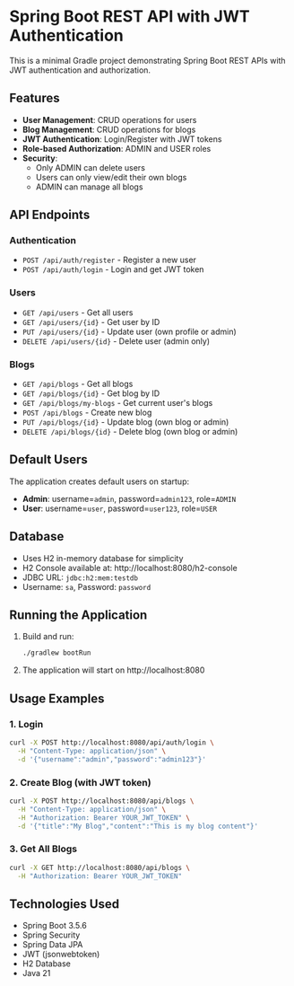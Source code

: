 # Spring Boot REST API with JWT Authentication

This is a minimal Gradle project demonstrating Spring Boot REST APIs with JWT authentication and authorization.

## Features

- **User Management**: CRUD operations for users
- **Blog Management**: CRUD operations for blogs
- **JWT Authentication**: Login/Register with JWT tokens
- **Role-based Authorization**: ADMIN and USER roles
- **Security**: 
  - Only ADMIN can delete users
  - Users can only view/edit their own blogs
  - ADMIN can manage all blogs

## API Endpoints

### Authentication
- `POST /api/auth/register` - Register a new user
- `POST /api/auth/login` - Login and get JWT token

### Users
- `GET /api/users` - Get all users
- `GET /api/users/{id}` - Get user by ID
- `PUT /api/users/{id}` - Update user (own profile or admin)
- `DELETE /api/users/{id}` - Delete user (admin only)

### Blogs
- `GET /api/blogs` - Get all blogs
- `GET /api/blogs/{id}` - Get blog by ID
- `GET /api/blogs/my-blogs` - Get current user's blogs
- `POST /api/blogs` - Create new blog
- `PUT /api/blogs/{id}` - Update blog (own blog or admin)
- `DELETE /api/blogs/{id}` - Delete blog (own blog or admin)

## Default Users

The application creates default users on startup:
- **Admin**: username=`admin`, password=`admin123`, role=`ADMIN`
- **User**: username=`user`, password=`user123`, role=`USER`

## Database

- Uses H2 in-memory database for simplicity
- H2 Console available at: http://localhost:8080/h2-console
- JDBC URL: `jdbc:h2:mem:testdb`
- Username: `sa`, Password: `password`

## Running the Application

1. Build and run:
   ```bash
   ./gradlew bootRun
   ```

2. The application will start on http://localhost:8080

## Usage Examples

### 1. Login
```bash
curl -X POST http://localhost:8080/api/auth/login \
  -H "Content-Type: application/json" \
  -d '{"username":"admin","password":"admin123"}'
```

### 2. Create Blog (with JWT token)
```bash
curl -X POST http://localhost:8080/api/blogs \
  -H "Content-Type: application/json" \
  -H "Authorization: Bearer YOUR_JWT_TOKEN" \
  -d '{"title":"My Blog","content":"This is my blog content"}'
```

### 3. Get All Blogs
```bash
curl -X GET http://localhost:8080/api/blogs \
  -H "Authorization: Bearer YOUR_JWT_TOKEN"
```

## Technologies Used

- Spring Boot 3.5.6
- Spring Security
- Spring Data JPA
- JWT (jsonwebtoken)
- H2 Database
- Java 21